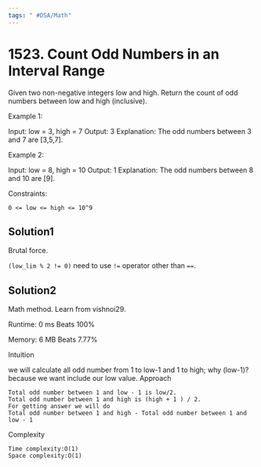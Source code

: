 ```yaml
---
tags: " #DSA/Math"
---
```

# 1523. Count Odd Numbers in an Interval Range

Given two non-negative integers low and high. Return the count of odd numbers between low and high (inclusive).

Example 1:

Input: low = 3, high = 7
Output: 3
Explanation: The odd numbers between 3 and 7 are [3,5,7].

Example 2:

Input: low = 8, high = 10
Output: 1
Explanation: The odd numbers between 8 and 10 are [9].

 

Constraints:

    0 <= low <= high <= 10^9


## Solution1 
Brutal force. 

`(low_lim % 2 != 0)` need to use `!=` operator other than `==`.


## Solution2
Math method. 
Learn from vishnoi29.

Runtime: 0 ms
Beats 100%

Memory: 6 MB
Beats 7.77%

Intuition

we will calculate all odd number from 1 to low-1 and 1 to high;
why (low-1)?
because we want include our low value.
Approach

    Total odd number between 1 and low - 1 is low/2.
    Total odd number between 1 and high is (high + 1 ) / 2.
    For getting answer we will do
    Total odd number between 1 and high - Total odd number between 1 and low - 1

Complexity

    Time complexity:O(1)
    Space complexity:O(1)


